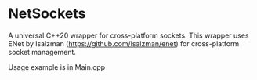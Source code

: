 # NetSockets

A universal C++20 wrapper for cross-platform sockets.
This wrapper uses ENet by lsalzman (https://github.com/lsalzman/enet) for cross-platform socket management.

Usage example is in Main.cpp
